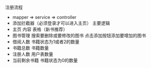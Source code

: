 注册流程
- mapper => service => controller
- 添加拦截器（必须登录才可以进入主页）
主要逻辑
- 主页
内容 表格（新书推荐）
- 图书管理
搜索要删除或要修改的图书
点击添加按钮添加要增加的图书
- 借阅人数 书籍状态为1或者2的数量
- 书籍总数 书籍数量
- 注册人数 用户表数量
- 当前剩余书籍 书籍状态为0的数量